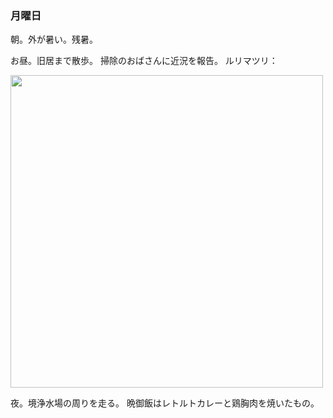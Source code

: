### 月曜日

朝。外が暑い。残暑。

お昼。旧居まで散歩。
掃除のおばさんに近況を報告。
ルリマツリ：

<img src="https://i.imgur.com/5HxTjr3.jpeg" width="500">

夜。境浄水場の周りを走る。
晩御飯はレトルトカレーと鶏胸肉を焼いたもの。